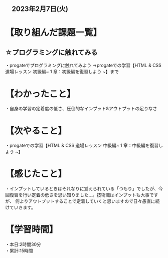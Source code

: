 ## 　2023年2月7日(火)

# 【取り組んだ課題一覧】
## ☆プログラミングに触れてみる
・progateでプログラミングに触れてみよう
→progateでの学習【HTML & CSS 道場レッスン 初級編~ 1 章：初級編を復習しよう ~】まで
# 【わかったこと】
・自身の学習の定着度の低さ、圧倒的なインプット&アウトプットの足りなさ
# 【次やること】
・progateでの学習【HTML & CSS 道場レッスン 中級編~ 1 章：中級編を復習しよう ~】
# 【感じたこと】
・インプットしているときはそれなりに覚えられている「つもり」でしたが、今回復習を行い定着の低さを思い知りました…。技術職はインプットも大事ですが、
何よりアウトプットすることで定着していくと思いますので日々愚直に続けていきます。
# 【学習時間】
・本日:2時間30分  
・累計:15時間

